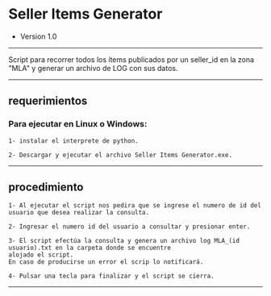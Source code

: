 # Seller Items Generator

* Version 1.0 


***
Script para recorrer todos los ítems publicados por un seller_id en la zona  "MLA" y generar un archivo de LOG con sus datos.
***

## requerimientos

### Para ejecutar en Linux o Windows:
```
1- instalar el interprete de python.

2- Descargar y ejecutar el archivo Seller Items Generator.exe.
```

***

## procedimiento
```
1- Al ejecutar el script nos pedira que se ingrese el numero de id del usuario que desea realizar la consulta.

2- Ingresar el numero id del usuario a consultar y presionar enter.

3- El script efectúa la consulta y genera un archivo log MLA_(id usuario).txt en la carpeta donde se encuentre 
alojado el script.
En caso de producirse un error el scrip lo notificará.

4- Pulsar una tecla para finalizar y el script se cierra.
```

***
